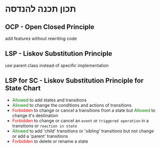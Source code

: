 # תכון תכנה להנדסה

## OCP - Open Closed Principle

add features without rewriting code

## LSP - Liskov Substitution Principle

use parent class instead of specific implementation

## LSP for SC - Liskov Substitution Principle for State Chart

* <span style="color:green">Allowed</span> to add states and transitions
* <span style="color:green">Allowed</span> to change the conditions and actions of transitions
* <span style="color:red">Forbidden</span> to change or cancel a transitions from a state but <span style="color:green">Allowed</span> to change it's destination
* <span style="color:red">Forbidden</span> to change or cancel an `event` or `triggered operation` in a transitions or `reaction in state`
* <span style="color:green">Allowed</span> to add 'child' transitions or 'sibling' transitions but not change or add a 'parent' transitions 
* <span style="color:red">Forbidden</span> to delete or rename a state

 